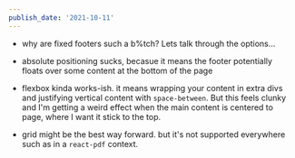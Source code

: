 ```yaml
---
publish_date: '2021-10-11'
---
```

- why are fixed footers such a b%tch? Lets talk through the options...

- absolute positioning sucks, becasue it means the footer potentially floats over some content at the bottom of the page

- flexbox kinda works-ish. it means wrapping your content in extra divs and justifying vertical content with `space-between`. But this feels clunky and I'm getting a weird effect when the main content is centered to page, where I want it stick to the top.

- grid might be the best way forward. but it's not supported everywhere such as in a `react-pdf` context. 
